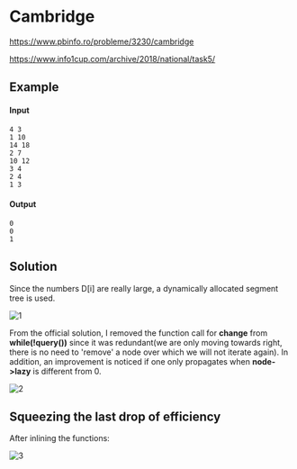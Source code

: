 # Cambridge

https://www.pbinfo.ro/probleme/3230/cambridge

https://www.info1cup.com/archive/2018/national/task5/

## Example

#### Input
```
4 3
1 10
14 18
2 7
10 12
3 4
2 4
1 3
```

#### Output
```
0
0
1
```
## Solution

Since the numbers D[i] are really large, a dynamically allocated segment tree is used.

![1](https://user-images.githubusercontent.com/79721547/123297289-1e5ccc80-d520-11eb-9a38-a7ef623a4328.png)

From the official solution, I removed the function call for **change** from **while(!query())** since it was redundant(we are only moving towards right, there is no need to 'remove'
a node over which we will not iterate again).
In addition, an improvement is noticed if one only propagates when **node->lazy** is different from 0.

![2](https://user-images.githubusercontent.com/79721547/123297413-39c7d780-d520-11eb-9f5e-0aca8ce05b43.png)

## Squeezing the last drop of efficiency

After inlining the functions:

![3](https://user-images.githubusercontent.com/79721547/123297468-44826c80-d520-11eb-9c79-d6c160e608e0.png)


